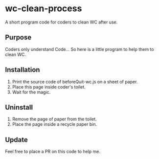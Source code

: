 # wc-clean-process
A short program code for coders to clean WC after use.

## Purpose

Coders only understand Code... So here is a little program to help them to clean WC.

## Installation

1. Print the source code of beforeQuit-wc.js on a sheet of paper.
2. Place this page inside coder's toilet.
3. Wait for the magic.

## Uninstall

1. Remove the page of paper from the toilet.
2. Place the page inside a recycle paper bin.

## Update

Feel free to place a PR on this code to help me.
